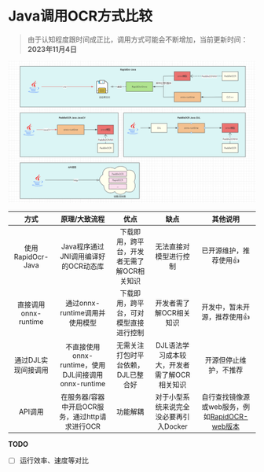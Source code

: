 # Java调用OCR方式比较

> 由于认知程度跟时间成正比，调用方式可能会不断增加，当前更新时间：**2023年11月4日**



![](./img/compare.png)



|         方式         |                    原理/大致流程                    |                    优点                     |                     缺点                     |                           其他说明                           |
| :------------------: | :-------------------------------------------------: | :-----------------------------------------: | :------------------------------------------: | :----------------------------------------------------------: |
|  使用RapidOcr-Java   |        Java程序通过JNI调用编译好的OCR动态库         | 下载即用，跨平台，开发者无需了解OCR相关知识 |            无法直接对模型进行控制            |                    已开源维护，推荐使用👍                     |
| 直接调用onnx-runtime |           通过onnx-runtime调用并使用模型            |   下载即用，跨平台，可对模型直接进行控制    |           开发者需了解OCR相关知识            |                 开发中，暂未开源，推荐使用👍                  |
| 通过DJL实现间接调用  | 不直接使用onnx-runtime，使用DJL间接调用onnx-runtime |     无需关注打包时平台依赖，DJL已整合好     | DJL语法学习成本较大，开发者需了解OCR相关知识 |                    开源但停止维护，不推荐                    |
|       API调用        |   在服务器/容器中开启OCR服务，通过http请求进行OCR   |                  功能解耦                   |    对于小型系统来说完全没必要再引入Docker    | 自行查找镜像源或web服务，例如[RapidOCR-web版本](https://github.com/RapidAI/RapidOCR) |



**TODO**

- [ ] 运行效率、速度等对比